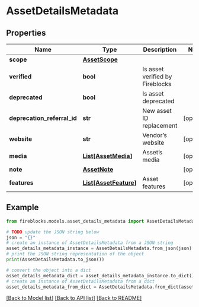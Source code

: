 # AssetDetailsMetadata


## Properties

Name | Type | Description | Notes
------------ | ------------- | ------------- | -------------
**scope** | [**AssetScope**](AssetScope.md) |  | 
**verified** | **bool** | Is asset verified by Fireblocks | 
**deprecated** | **bool** | Is asset deprecated | 
**deprecation_referral_id** | **str** | New asset ID replacement | [optional] 
**website** | **str** | Vendor’s website | [optional] 
**media** | [**List[AssetMedia]**](AssetMedia.md) | Asset’s media | [optional] 
**note** | [**AssetNote**](AssetNote.md) |  | [optional] 
**features** | [**List[AssetFeature]**](AssetFeature.md) | Asset features | [optional] 

## Example

```python
from fireblocks.models.asset_details_metadata import AssetDetailsMetadata

# TODO update the JSON string below
json = "{}"
# create an instance of AssetDetailsMetadata from a JSON string
asset_details_metadata_instance = AssetDetailsMetadata.from_json(json)
# print the JSON string representation of the object
print(AssetDetailsMetadata.to_json())

# convert the object into a dict
asset_details_metadata_dict = asset_details_metadata_instance.to_dict()
# create an instance of AssetDetailsMetadata from a dict
asset_details_metadata_from_dict = AssetDetailsMetadata.from_dict(asset_details_metadata_dict)
```
[[Back to Model list]](../README.md#documentation-for-models) [[Back to API list]](../README.md#documentation-for-api-endpoints) [[Back to README]](../README.md)


